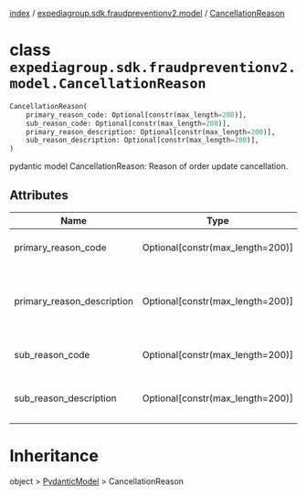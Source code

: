 [index](index.md) /
[expediagroup.sdk.fraudpreventionv2.model](expediagroup.sdk.fraudpreventionv2.model.md)
/ [CancellationReason](CancellationReason.md)

# class `expediagroup.sdk.fraudpreventionv2.model.CancellationReason`

```python
CancellationReason(
    primary_reason_code: Optional[constr(max_length=200)],
    sub_reason_code: Optional[constr(max_length=200)],
    primary_reason_description: Optional[constr(max_length=200)],
    sub_reason_description: Optional[constr(max_length=200)],
)
```

pydantic model CancellationReason: Reason of order update cancellation.

## Attributes

| Name                       | Type                               | Required | Description                                                               |
| -------------------------- | ---------------------------------- | -------- | ------------------------------------------------------------------------- |
| primary_reason_code        | Optional\[constr(max_length=200)\] | False    | Primary cancellation reason code.                                         |
| primary_reason_description | Optional\[constr(max_length=200)\] | False    | Primary cancellation reason code. Required if `order_status = CANCELLED`. |
| sub_reason_code            | Optional\[constr(max_length=200)\] | False    | Substitute cancellation reason code.                                      |
| sub_reason_description     | Optional\[constr(max_length=200)\] | False    | Substitute cancellation reason description.                               |

# Inheritance

object > [PydanticModel](PydanticModel.md) > CancellationReason
